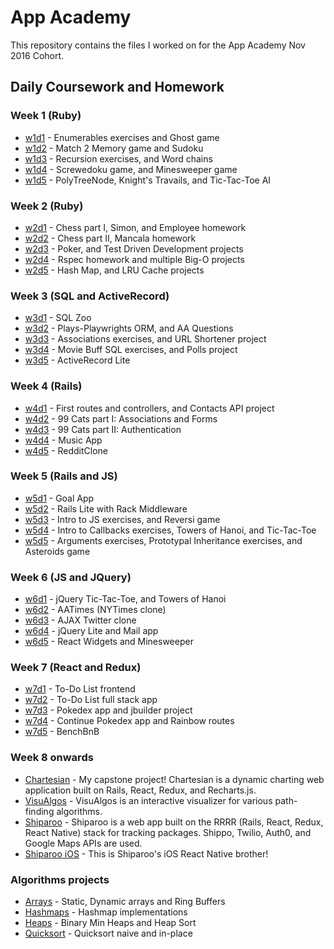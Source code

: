 # App Academy

This repository contains the files I worked on for the App Academy Nov 2016 Cohort.

## Daily Coursework and Homework

### Week 1 (Ruby)
* [w1d1](w1/w1d1) - Enumerables exercises and Ghost game
* [w1d2](w1/w1d2) - Match 2 Memory game and Sudoku
* [w1d3](w1/w1d3) - Recursion exercises, and Word chains
* [w1d4](w1/w1d4) - Screwedoku game, and Minesweeper game
* [w1d5](w1/w1d5) - PolyTreeNode, Knight's Travails, and Tic-Tac-Toe AI

### Week 2 (Ruby)
* [w2d1](w2/w2d1) - Chess part I, Simon, and Employee homework
* [w2d2](w2/w2d2) - Chess part II, Mancala homework
* [w2d3](w2/w2d3) - Poker, and Test Driven Development projects
* [w2d4](w2/w2d4) - Rspec homework and multiple Big-O projects
* [w2d5](w2/w2d5) - Hash Map, and LRU Cache projects

### Week 3 (SQL and ActiveRecord)
* [w3d1](w3/w3d1) - SQL Zoo
* [w3d2](w3/w3d2) - Plays-Playwrights ORM, and AA Questions
* [w3d3](w3/w3d3) - Associations exercises, and URL Shortener project
* [w3d4](w3/w3d4) - Movie Buff SQL exercises, and Polls project
* [w3d5](w3/w3d5) - ActiveRecord Lite

### Week 4 (Rails)
* [w4d1](w4/w4d1) - First routes and controllers, and Contacts API project
* [w4d2](w4/w4d2) - 99 Cats part I: Associations and Forms
* [w4d3](w4/w4d3) - 99 Cats part II: Authentication
* [w4d4](w4/w4d4) - Music App
* [w4d5](w4/w4d5) - RedditClone

### Week 5 (Rails and JS)
* [w5d1](w5/w5d1) - Goal App
* [w5d2](w5/w5d2) - Rails Lite with Rack Middleware
* [w5d3](w5/w5d3) - Intro to JS exercises, and Reversi game
* [w5d4](w5/w5d4) - Intro to Callbacks exercises, Towers of Hanoi, and Tic-Tac-Toe
* [w5d5](w5/w5d5) - Arguments exercises, Prototypal Inheritance exercises, and Asteroids game

### Week 6 (JS and JQuery)
* [w6d1](w6/w6d1) - jQuery Tic-Tac-Toe, and Towers of Hanoi
* [w6d2](w6/w6d2) - AATimes (NYTimes clone)
* [w6d3](w6/w6d3) - AJAX Twitter clone
* [w6d4](w6/w6d4) - jQuery Lite and Mail app
* [w6d5](w6/w6d5) - React Widgets and Minesweeper

### Week 7 (React and Redux)
* [w7d1](w7/w7d1) - To-Do List frontend
* [w7d2](w7/w7d2) - To-Do List full stack app
* [w7d3](w7/w7d3) - Pokedex app and jbuilder project
* [w7d4](w7/w7d4) - Continue Pokedex app and Rainbow routes
* [w7d5](w7/w7d5) - BenchBnB

### Week 8 onwards
* [Chartesian](https://github.com/justinsuen/chartesian) - My capstone project! Chartesian is a dynamic charting web application built on Rails, React, Redux, and Recharts.js.
* [VisuAlgos](https://github.com/justinsuen/visualgos) - VisuAlgos is an interactive visualizer for various path-finding algorithms.
* [Shiparoo](https://github.com/DanielLChang/Shiparoo) - Shiparoo is a web app built on the RRRR (Rails, React, Redux, React Native) stack for tracking packages. Shippo, Twilio, Auth0, and Google Maps APIs are used.
* [Shiparoo iOS](https://github.com/justinsuen/shiparoo-ios) - This is Shiparoo's iOS React Native brother!

### Algorithms projects
* [Arrays](algo-projects/arrays) - Static, Dynamic arrays and Ring Buffers
* [Hashmaps](algo-projects/hashmaps) - Hashmap implementations
* [Heaps](algo-projects/heaps) - Binary Min Heaps and Heap Sort
* [Quicksort](algo-projects/quicksort) - Quicksort naive and in-place
